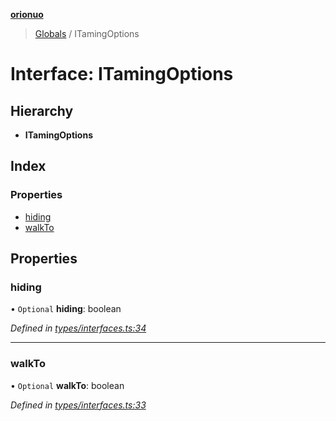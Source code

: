 **[orionuo](../README.md)**

> [Globals](../globals.md) / ITamingOptions

# Interface: ITamingOptions

## Hierarchy

* **ITamingOptions**

## Index

### Properties

* [hiding](itamingoptions.md#hiding)
* [walkTo](itamingoptions.md#walkto)

## Properties

### hiding

• `Optional` **hiding**: boolean

*Defined in [types/interfaces.ts:34](https://github.com/msviha/orionuo/blob/caea5c9/src/types/interfaces.ts#L34)*

___

### walkTo

• `Optional` **walkTo**: boolean

*Defined in [types/interfaces.ts:33](https://github.com/msviha/orionuo/blob/caea5c9/src/types/interfaces.ts#L33)*
